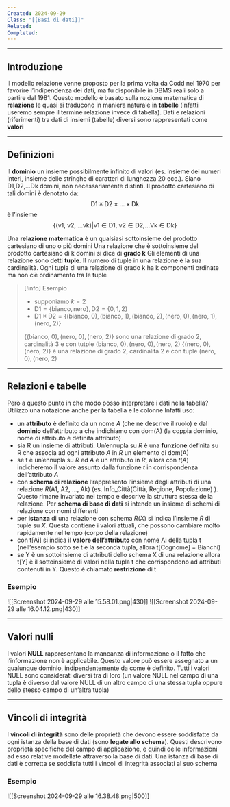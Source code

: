 ```yaml
---
Created: 2024-09-29
Class: "[[Basi di dati]]"
Related: 
Completed:
---
```

---
## Introduzione
Il modello relazione venne proposto per la prima volta da Codd nel 1970 per favorire l’indipendenza dei dati, ma fu disponibile in DBMS reali solo a partire dal 1981.
Questo modello è basato sulla nozione matematica di **relazione** le quasi si traducono in maniera naturale in **tabelle** (infatti useremo sempre il termine relazione invece di tabella). Dati e relazioni (riferimenti) tra dati di insiemi (tabelle) diversi sono rappresentati come **valori**

---
## Definizioni
Il **dominio** un insieme possibilmente infinito di valori (es. insieme dei numeri interi, insieme delle stringhe di caratteri di lunghezza 20 ecc.). Siano $\text{D1,D2,}\dots \text{Dk}$ domini, non necessariamente distinti. Il prodotto cartesiano di tali domini è denotato da:
$$
\text{D1} \times \text{D2}\times\dots \times \text{Dk}
$$
è l’insieme
$$
\{(\text{v1, v2, }\dots \text{vk})|\text{v1}\in \text{D1, } \text{v2}\in \text{D2,} \dots \text{Vk} \in \text{Dk}\}
$$

Una **relazione matematica** è un qualsiasi sottoinsieme del prodotto cartesiano di uno o più domini
Una relazione che è sottoinsieme del prodotto cartesiano di k domini si dice di **grado k**
Gli elementi di una relazione sono detti **tuple**. Il numero di tuple in una relazione è la sua cardinalità. Ogni tupla di una relazione di grado k ha k componenti ordinate ma non c’è ordinamento tra le tuple

> [!info] Esempio
> - supponiamo $k=2$
> - $\text{D1} = \{\text{bianco}, \text{nero}\}, \text{D2} = \{0,1,2\}$
> - $\text{D1}\times \text{D2} = \{(\text{bianco, }0), (\text{bianco, }1), (\text{bianco, }2), (\text{nero, }0), (\text{nero, }1), (\text{nero, }2)\}$
> 
> $\{(\text{bianco, }0), (\text{nero, }0), (\text{nero, }2)\}$ sono una relazione di grado 2, cardinalità 3 e con tutple $(\text{bianco, }0), (\text{nero, }0), (\text{nero, }2)$
> $\{(\text{nero, }0), (\text{nero, }2)\}$ è una relazione di grado 2, cardinalità 2 e con tuple $(\text{nero, }0), (\text{nero, }2)$

---
## Relazioni e tabelle
Però a questo punto in che modo posso interpretare i dati nella tabella?
Utilizzo una notazione anche per la tabella e le colonne
Infatti uso:
- un **attributo** è definito da un nome $A$ (che ne descrive il ruolo) e dal **dominio** dell’attributo a che indichiamo con $\text{dom(A)}$ (la coppia dominio, nome di attributo è definita attributo)
- sia R un insieme di attributi. Un’ennupla su $R$ è una **funzione** definita su R che associa ad ogni attributo $A$ in $R$ un elemento di $\text{dom(A)}$
- se t è un’ennupla su $R$ ed $A$ è un attributo in $R$, allora con $t(A)$ indicheremo il valore assunto dalla funzione $t$ in corrispondenza dell’attributo $A$
- con **schema di relazione** l’rappresento l’insieme degli attributi di una relazione $R(\text{A1, A2, }\dots \text{, Ak})$ (es. $\text{Info\_Città(Città, Regione, Popolazione)}$ ). Questo rimane invariato nel tempo e descrive la struttura stessa della relazione. Per **schema di base di dati** si intende un insieme di schemi di relazione con nomi differenti
- per **istanza** di una relazione con schema $R(X)$ si indica l’insieme $R$ di tuple su $X$. Questa contiene i valori attuali, che possono cambiare molto rapidamente nel tempo (corpo della relazione)
- con $\text{t[Ai]}$ si indica il **valore dell’attributo** con nome $\text{Ai}$ della tupla $\text{t}$ (nell’esempio sotto se $\text{t}$ è la seconda tupla, allora $\text{t[Cognome] = Bianchi}$)
- se $\text{Y}$ è un sottoinsieme di attributi dello schema $\text{X}$ di una relazione allora $\text{t[Y]}$ è il sottoinsieme di valori nella tupla $\text{t}$ che corrispondono ad attributi contenuti in $\text{Y}$. Questo è chiamato **restrizione** di $\text{t}$

### Esempio
![[Screenshot 2024-09-29 alle 15.58.01.png|430]]
![[Screenshot 2024-09-29 alle 16.04.12.png|430]]

---
## Valori nulli
I valori **NULL** rappresentano la mancanza di informazione o il fatto che l’informazione non è applicabile. Questo valore può essere assegnato a un qualunque dominio, indipendentemente da come è definito.
Tutti i valori NULL sono considerati diversi tra di loro (un valore NULL nel campo di una tupla è diverso dal valore NULL di un altro campo di una stessa tupla oppure dello stesso campo di un’altra tupla)

---
## Vincoli di integrità
I **vincoli di integrità** sono delle proprietà che devono essere soddisfatte da ogni istanza della base di dati (sono **legate allo schema**). Questi descrivono proprietà specifiche del campo di applicazione, e quindi delle informazioni ad esso relative modellate attraverso la base di dati.
Una istanza di base di dati è corretta se soddisfa tutti i vincoli di integrità associati al suo schema

### Esempio
![[Screenshot 2024-09-29 alle 16.38.48.png|500]]

